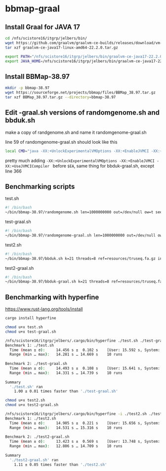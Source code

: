 # bbmap-graal

## Install Graal for JAVA 17

```sh
cd /nfs/scistore16/itgrp/jelbers/bin/
wget https://github.com/graalvm/graalvm-ce-builds/releases/download/vm-22.2.0/graalvm-ce-java17-linux-amd64-22.2.0.tar.gz
tar xzf graalvm-ce-java17-linux-amd64-22.2.0.tar.gz

export PATH="/nfs/scistore16/itgrp/jelbers/bin/graalvm-ce-java17-22.2.0/bin:$PATH"
export JAVA_HOME=/nfs/scistore16/itgrp/jelbers/bin/graalvm-ce-java17-22.2.0
```

## Install BBMap-38.97

```sh
mkdir -p bbmap-38.97
wget https://sourceforge.net/projects/bbmap/files/BBMap_38.97.tar.gz
tar xzf BBMap_38.97.tar.gz --directory=bbmap-38.97
```

## Edit -graal.sh versions of randomgenome.sh and bbduk.sh

make a copy of randgenome.sh and name it randomgenome-graal.sh

line 59 of randomgenome-graal.sh
should look like this

```bash
local CMD="java -XX:+UnlockExperimentalVMOptions -XX:+EnableJVMCI -XX:+UseJVMCICompiler $EA $EOOM $z $z2 $JNI -cp $CP jgi.BBDuk $@"
```

pretty much adding `-XX:+UnlockExperimentalVMOptions -XX:+EnableJVMCI -XX:+UseJVMCICompiler ` before `$EA`, same thing for bbduk-graal.sh, except line 366


## Benchmarking scripts

test.sh

```bash
#! /bin/bash
~/bin/bbmap-38.97/randomgenome.sh len=1000000000 out=/dev/null ow=t seed=1
```

test-graal.sh

```bash
#! /bin/bash
~/bin/bbmap-38.97/randomgenome-graal.sh len=1000000000 out=/dev/null ow=t seed=1
```

test2.sh

```bash
#! /bin/bash
~/bin/bbmap-38.97/bbduk.sh k=21 threads=8 ref=resources/truseq.fa.gz in=test.fasta out=/dev/null
```

test2-graal.sh

```bash
#! /bin/bash
~/bin/bbmap-38.97/bbduk-graal.sh k=21 threads=8 ref=resources/truseq.fa.gz in=test.fasta out=/dev/null
```

## Benchmarking with hyperfine
https://www.rust-lang.org/tools/install

```sh
cargo install hyperfine
```

```sh
chmod u+x test.sh
chmod u+x test-graal.sh

/nfs/scistore16/itgrp/jelbers/.cargo/bin/hyperfine ./test.sh ./test-graal.sh
Benchmark 1: ./test.sh
  Time (mean ± σ):     14.456 s ±  0.102 s    [User: 15.592 s, System: 0.442 s]
  Range (min … max):   14.281 s … 14.669 s    10 runs
 
Benchmark 2: ./test-graal.sh
  Time (mean ± σ):     14.493 s ±  0.108 s    [User: 15.641 s, System: 0.440 s]
  Range (min … max):   14.331 s … 14.739 s    10 runs
 
Summary
  './test.sh' ran
    1.00 ± 0.01 times faster than './test-graal.sh'
```

```sh
chmod u+x test2.sh
chmod u+x test2-graal.sh

/nfs/scistore16/itgrp/jelbers/.cargo/bin/hyperfine -i ./test2.sh ./test2-graal.sh
Benchmark 1: ./test2.sh
  Time (mean ± σ):     14.905 s ±  0.221 s    [User: 15.656 s, System: 1.523 s]
  Range (min … max):   14.531 s … 15.316 s    10 runs
 
Benchmark 2: ./test2-graal.sh
  Time (mean ± σ):     13.423 s ±  0.569 s    [User: 13.748 s, System: 1.489 s]
  Range (min … max):   12.806 s … 14.709 s    10 runs
 
Summary
  './test2-graal.sh' ran
    1.11 ± 0.05 times faster than './test2.sh'
```
